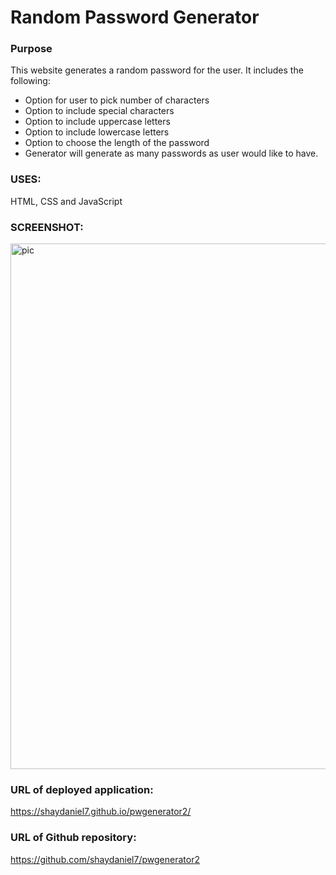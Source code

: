 # Random Password Generator

### Purpose

This website generates a random password for the user. It includes the following:

  * Option for user to pick number of characters
  * Option to include special characters 
  * Option to include uppercase letters
  * Option to include lowercase letters
  * Option to choose the length of the password
  * Generator will generate as many passwords as user would like to have.


### USES: 
HTML, CSS and JavaScript

### SCREENSHOT:

<img width="841" alt="pic" src="https://user-images.githubusercontent.com/67557233/90947238-1eb0a680-e3e9-11ea-8368-430f40384d78.png">

### URL of deployed application: 
https://shaydaniel7.github.io/pwgenerator2/

### URL of Github repository: 
https://github.com/shaydaniel7/pwgenerator2
